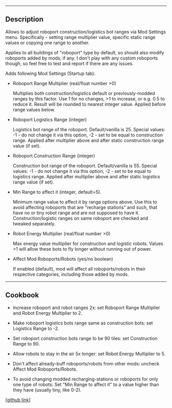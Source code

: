 --------------------

## Description

Allows to adjust roboport construction/logistics bot ranges via Mod Settings menu.
Specifically - setting range multiplier value, specific static range values or copying one range to another.

Applies to all buildings of "roboport" type by default, so should also modify roboports added by mods, if any.
I don't play with any custom roboports though, so feel free to test and report if there are any issues.

Adds following Mod Settings (Startup tab):

- Roboport Range Multiplier (real/float number >0)

    Multiplies both construction/logistics default or previously-modded ranges by this factor.
    Use 1 for no changes, >1 to increase, or e.g. 0.5 to reduce it.
    Result will be rounded to nearest integer value. Applied before range values below.
    &nbsp;

- Roboport Logistics Range (integer)

    Logistics bot range of the roboport. Default/vanilla is 25.
    Special values: -1 - do not change it via this option, -2 - set to be equal to construction range.
    Applied after multiplier above and after static construction range value (if set).
    &nbsp;

- Roboport Construction Range (integer)

    Construction bot range of the roboport. Default/vanilla is 55.
    Special values: -1 - do not change it via this option, -2 - set to be equal to logistics range.
    Applied after multiplier above and after static logistics range value (if set).
    &nbsp;

- Min Range to affect it (integer, default=5).

    Minimum range value to affect it by range options above.
    Use this to avoid affecting roboports that are "recharge stations" and such, that have no or tiny robot range and are not supposed to have it.
    Construction/logistic ranges on same roboport are checked and tweaked separately.

- Robot Energy Multiplier (real/float number >0)

    Max energy value multiplier for construction and logistic robots.
    Values >1 will allow these bots to fly longer without running out of power.
    &nbsp;

- Affect Mod Roboports/Robots (yes/no boolean)

    If enabled (default), mod will affect all roboports/robots in their respective categories, including those added by mods.


--------------------

## Cookbook

- Increase roboport and robot ranges 2x: set Roboport Range Multiplier and Robot Energy Multiplier to 2.

- Make roboport logistics bots range same as construction bots: set Logistics Range to -2.

- Set roboport construction bots range to be 90 tiles: set Construction Range to 90.

- Allow robots to stay in the air 5x longer: set Robot Energy Multiplier to 5.

- Don't affect already-buff roboports/robots from other mods: uncheck Affect Mod Roboports/Robots.

- To avoid changing modded recharging-stations or roboports for only one type of robots:
    Set "Min Range to affect it" to a value higher than they have (usually tiny, like 0-2).


[[github link](https://github.com/mk-fg/games/tree/master/factorio/Configurable_Roboport_Range)]
